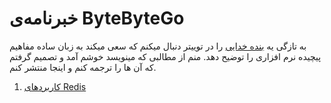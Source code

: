 # خبرنامه‌ی ByteByteGo 

به تازگی یه [بنده خدایی](https://twitter.com/alexxubyte) را در توییتر دنبال میکنم  که سعی میکند به زبان ساده مفاهیم پیچیده نرم افزاری را توضیح دهد. منم از مطالبی که مینویسد خوشم آمد و تصمیم گرفتم که آن ها را ترجمه کنم و اینجا منتشر کنم.

1. [کاربردهای Redis](articles/How_can_Redis_be_used.md)
